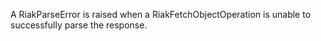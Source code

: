 A RiakParseError is raised when a RiakFetchObjectOperation is unable to successfully parse the response.
